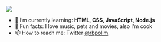 <img src="https://media.giphy.com/media/sk6yL9EGVeAcE/giphy.gif" />

- 🌱 I’m currently learning: <strong>HTML, CSS, JavaScript, Node.js </strong>
- 🐶 Fun facts: I love music, pets and movies, also I'm cook
- 📫  How to reach me: Twitter [@rbpolim](twitter.com/rbpolim).

